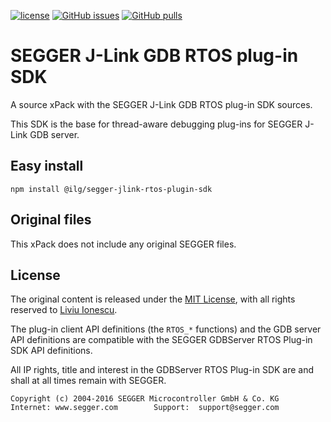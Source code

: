 [![license](https://img.shields.io/github/license/micro-os-plus/segger-jlink-rtos-plugin-sdk)](https://github.com/micro-os-plus/segger-jlink-rtos-plugin-sdk/blob/xpack/LICENSE)
[![GitHub issues](https://img.shields.io/github/issues/micro-os-plus/segger-jlink-rtos-plugin-sdk.svg)](https://github.com/micro-os-plus/segger-jlink-rtos-plugin-sdk/issues)
[![GitHub pulls](https://img.shields.io/github/issues-pr/micro-os-plus/segger-jlink-rtos-plugin-sdk.svg)](https://github.com/micro-os-plus/segger-jlink-rtos-plugin-sdk/pulls)

# SEGGER J-Link GDB RTOS plug-in SDK

A source xPack with the SEGGER J-Link GDB RTOS plug-in SDK sources. 

This SDK is the base for thread-aware debugging plug-ins for SEGGER J-Link GDB server.

## Easy install

```
npm install @ilg/segger-jlink-rtos-plugin-sdk
```

## Original files

This xPack does not include any original SEGGER files.

## License

The original content is released under the
[MIT License](https://opensource.org/licenses/MIT), with all rights reserved to
[Liviu Ionescu](https://github.com/ilg-ul).

The plug-in client API definitions (the `RTOS_*` functions) and the 
GDB server API definitions are compatible with the SEGGER GDBServer 
RTOS Plug-in SDK API definitions.

All IP rights, title and interest in the GDBServer RTOS Plug-in SDK
are and shall at all times remain with SEGGER.

```
Copyright (c) 2004-2016 SEGGER Microcontroller GmbH & Co. KG
Internet: www.segger.com        Support:  support@segger.com
```
